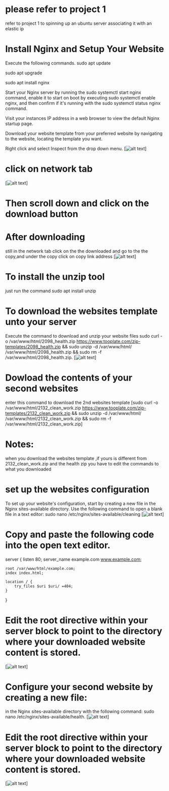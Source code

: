 # please refer to project 1 
refer to project 1 to spinning up an ubuntu server associating it with an elastic ip

# Install Nginx and Setup Your Website
Execute the following commands.
sudo apt update

sudo apt upgrade

sudo apt install nginx

Start your Nginx server by running the sudo systemctl start nginx command, enable it to start on boot by executing sudo systemctl enable nginx, and then confirm if it's running with the sudo systemctl status nginx command.

Visit your instances IP address in a web browser to view the default Nginx startup page.

Download your website template from your preferred website by navigating to the website, locating the template you want.

Right click and select Inspect from the drop down menu.
[![alt text](<img 1.png>)]


# click on network tab
[![alt text](<img 2.png>)]

# Then scroll down and click on the download button

# After downloading
still in the network tab click on the the downloaded and go to the the copy,and under the copy click on copy link address
[![alt text](<Screen Shot 2024-08-31 at 14.26.21.png>)]

# To install the unzip tool
just run the command sudo apt install unzip

# To download the websites template unto your server
Execute the command to download and unzip your website files sudo curl -o /var/www/html/2098_health.zip https://www.tooplate.com/zip-templates/2098_health.zip && sudo unzip -d /var/www/html/ /var/www/html/2098_health.zip && sudo rm -f /var/www/html/2098_health.zip.
[![alt text](<Screen Shot 2024-08-31 at 14.34.39.png>)]

# Dowload the contents of your second websites
enter this command to download the 2nd websites template
[sudo curl -o /var/www/html/2132_clean_work.zip https://www.tooplate.com/zip-templates/2132_clean_work.zip && sudo unzip -d /var/www/html/ /var/www/html/2132_clean_work.zip && sudo rm -f /var/www/html/2132_clean_work.zip]

# Notes:
when you download the websites template ,if yours is different from 2132_clean_work.zip and the health zip you have to edit the commands to what you downloaded

# set up the websites configuration
To set up your website's configuration, start by creating a new file in the Nginx sites-available directory. Use the following command to open a blank file in a text editor: sudo nano /etc/nginx/sites-available/cleaning
[![alt text](<Screen Shot 2024-09-02 at 08.52.55.png>)]

 # Copy and paste the following code into the open text editor.
server {
    listen 80;
    server_name example.com www.example.com;

    root /var/www/html/example.com;
    index index.html;

    location / {
        try_files $uri $uri/ =404;
    }
}
# Edit the root directive within your server block to point to the directory where your downloaded website content is stored.
[![alt text](<Screen Shot 2024-09-02 at 08.59.20.png>)]

# Configure your second website by creating a new file:
 in the Nginx sites-available directory with the following command: sudo nano /etc/nginx/sites-available/health.
[![alt text](<Screen Shot 2024-09-02 at 09.09.03.png>)]


 # Edit the root directive within your server block to point to the directory where your downloaded website content is stored.
 [![alt text](<Screen Shot 2024-09-02 at 09.11.48.png>)]

